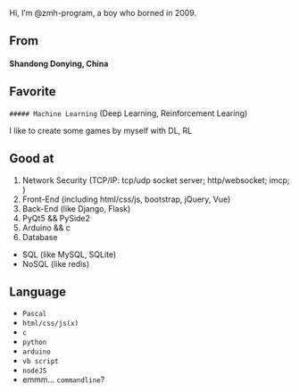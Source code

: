 Hi, I’m @zmh-program, a boy who borned in 2009.

## From
#### Shandong Donying, **China**
## Favorite
`##### Machine Learning` (Deep Learning, Reinforcement Learing)

I like to create some games by myself with DL, RL

## Good at
1. Network Security (TCP/IP: tcp/udp socket server; http/websocket; imcp; )
2. Front-End (including html/css/js, bootstrap, jQuery, Vue)
3. Back-End (like Django, Flask)
4. PyQt5 && PySide2
5. Arduino && c
6. Database
  - SQL (like MySQL, SQLite)
  - NoSQL (like redis)

## Language
- `Pascal`
- `html/css/js(x)`
- `c`
- `python`
- `arduino`
- `vb script`
- `nodeJS`
- emmm... `commandline`?
